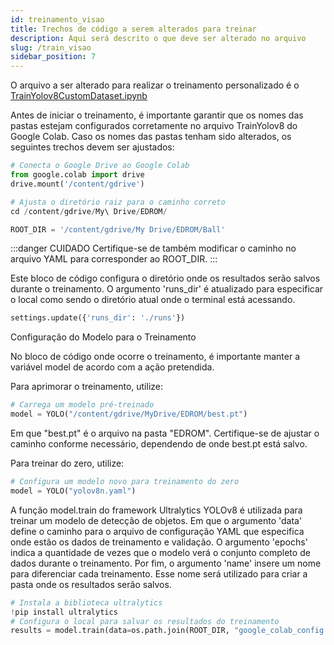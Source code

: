 ```yaml
---
id: treinamento_visao
title: Trechos de código a serem alterados para treinar
description: Aqui será descrito o que deve ser alterado no arquivo 
slug: /train_visao
sidebar_position: 7
---
```


O arquivo a ser alterado para realizar o treinamento personalizado é o [TrainYolov8CustomDataset.ipynb](https://github.com/edromufu/edromufu/tree/master/src/vision/robocup_cnn_files)


Antes de iniciar o treinamento, é importante garantir que os nomes das pastas estejam configurados corretamente no arquivo TrainYolov8 do Google Colab. Caso os nomes das pastas tenham sido alterados, os seguintes trechos devem ser ajustados:

```py
# Conecta o Google Drive ao Google Colab
from google.colab import drive
drive.mount('/content/gdrive')

# Ajusta o diretório raiz para o caminho correto
cd /content/gdrive/My\ Drive/EDROM/

ROOT_DIR = '/content/gdrive/My Drive/EDROM/Ball'

```
:::danger CUIDADO
Certifique-se de também modificar o caminho no arquivo YAML para corresponder ao ROOT_DIR.
:::


Este bloco de código configura o diretório onde os resultados serão salvos durante o treinamento. O argumento 'runs_dir' é atualizado para especificar o local como sendo o diretório atual onde o terminal está acessando.
```py
settings.update({'runs_dir': './runs'})
```


Configuração do Modelo para o Treinamento

No bloco de código onde ocorre o treinamento, é importante manter a variável model de acordo com a ação pretendida.

Para aprimorar o treinamento, utilize:
```py
# Carrega um modelo pré-treinado
model = YOLO("/content/gdrive/MyDrive/EDROM/best.pt")
```
Em que "best.pt" é o arquivo na pasta "EDROM". Certifique-se de ajustar o caminho conforme necessário, dependendo de onde best.pt está salvo.

Para treinar do zero, utilize:
```py
# Configura um modelo novo para treinamento do zero
model = YOLO("yolov8n.yaml")
```


A função model.train do framework Ultralytics YOLOv8 é utilizada para treinar um modelo de detecção de objetos. Em que o argumento 'data' define o caminho para o arquivo de configuração YAML que especifica onde estão os dados de treinamento e validação. O argumento 'epochs' indica a quantidade de vezes que o modelo verá o conjunto completo de dados durante o treinamento. Por fim, o argumento 'name' insere um nome para diferenciar cada treinamento. Esse nome será utilizado para criar a pasta onde os resultados serão salvos.

```py
# Instala a biblioteca ultralytics
!pip install ultralytics
# Configura o local para salvar os resultados do treinamento
results = model.train(data=os.path.join(ROOT_DIR, "google_colab_config.yaml"), epochs=150, name='yolov8n-test')
```
